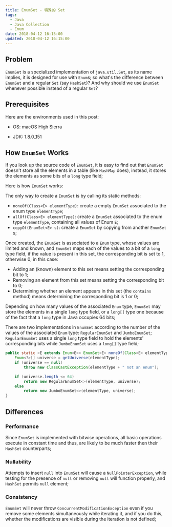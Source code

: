 ```yaml
---
title: EnumSet - 特殊的 Set
tags:
  - Java
  - Java Collection
  - Enum
date: 2018-04-12 16:15:00
updated: 2018-04-12 16:15:00
---
```



## Problem

`EnumSet` is a specialized implementation of `java.util.Set`, as its name implies, it is designed for use with `Enum`s; so what's the difference between `EnumSet` and a regular `Set` (say `HashSet`)? And why should we use `EnumSet` whenever possible instead of a regular `Set`?

## Prerequisites

Here are the environments used in this post:

- OS: macOS High Sierra

- JDK: 1.8.0_151

## How `EnumSet` Works

If you look up the source code of `EnumSet`, it is easy to find out that `EnumSet` doesn't store all the elements in a table (like `HashMap` does), instead, it stores the elements as some bits of a `long` type field; 

Here is how `EnumSet` works:

The only way to create a `EnumSet` is by calling its static methods:
- `noneOf(Class<E> elementType)`: create a empty `EnumSet` associated to the enum type `elementType`;
- `allOf(Class<E> elementType)`: create a `EnumSet` associated to the enum type `elementType`, containing all values of Enum `E`;
- `copyOf(EnumSet<E> s)`: create a `EnumSet` by copying from another `EnumSet` s;

Once created, the `EnumSet` is associated to a `Enum` type, whose values are limited and known, and `EnumSet` maps each of the values to a bit of a `long` type field, if the value is present in this set, the corresponding bit is set to 1, otherwise 0; in this case:
- Adding an (known) element to this set means setting the corresponding bit to 1;
- Removing an element from this set means setting the corresponding bit to 0;
- Determining whether an element appears in this set (the `contains` method) means determining the corresponding bit is 1 or 0;

Depending on how many values of the associated `Enum` type, `EnumSet` may store the elements in a single `long` type field, or a `long[]` type one because of the fact that a `long` type in Java occupies 64 bits; 

There are two implementations in `EnumSet` according to the number of the values of the associated `Enum` type: `RegularEnumSet` and `JumboEnumSet`; `RegularEnumSet` uses a single `long` type field to hold the elements' corresponding bits while `JumboEnumSet` uses a `long[]` type field;

```java java.util.EnumSet 
public static <E extends Enum<E>> EnumSet<E> noneOf(Class<E> elementType) {
	Enum<?>[] universe = getUniverse(elementType);
	if (universe == null)
		throw new ClassCastException(elementType + " not an enum");

	if (universe.length <= 64)
		return new RegularEnumSet<>(elementType, universe);
	else
		return new JumboEnumSet<>(elementType, universe);
}
```

## Differences

### Performance

Since `EnumSet` is implemented with bitwise operations, all basic operations execute in constant time and thus, are likely to be much faster then their `HashSet` counterparts;

### Nullability

Attempts to insert `null` into `EnumSet` will cause a `NullPointerException`, while testing for the presence of `null` or removing `null` will function properly, and `HashSet` permits `null` element;

### Consistency

`EnumSet` will never throw `ConcurrentModificationException` even if you remove some elements simultaneously while iterating it, and if you do this, whether the modifications are visible during the iteration is not defined;
